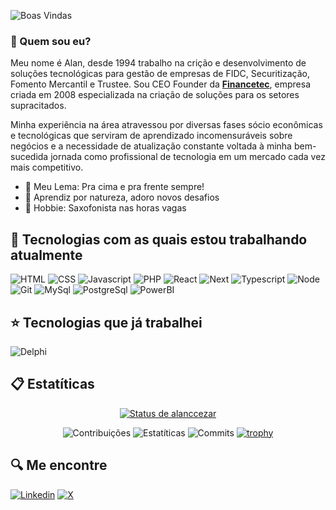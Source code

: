 <!--
## Olá 👋
![Boas Vindas](./github-header-image.png)
-->
![Boas Vindas](./github-header-image.gif)

### 🤔 Quem sou eu?
Meu nome é Alan, desde 1994 trabalho na crição e desenvolvimento de soluções tecnológicas para gestão de empresas de FIDC, Securitização, Fomento Mercantil e Trustee. 
Sou CEO Founder da [**Financetec**](https://financetec.info), empresa criada em 2008 especializada na criação de soluções para os setores supracitados.

Minha experiência na área atravessou por diversas fases sócio econômicas e tecnológicas que serviram de aprendizado incomensuráveis sobre negócios e a necessidade de atualização constante voltada à minha bem-sucedida jornada como profissional de tecnologia em um mercado cada vez mais competitivo.

- 🚀 Meu Lema: Pra cima e pra frente sempre!
- 🌱 Aprendiz por natureza, adoro novos desafios
- 🎷 Hobbie: Saxofonista nas horas vagas

## 🌟 Tecnologias com as quais estou trabalhando atualmente
<!--
- HTML
- CSS
- Javascript 
- PHP
- React
- Next
- Node
- Git
- SQL
- Firebird
- MySql
- PostgreSQL
- Power BI
-->
<!--
![HTML](https://img.shields.io/badge/HTML5-E34F26?style=for-the-badge&logo=html5&logoColor=white)
![CSS](https://img.shields.io/badge/CSS3-1572B6?style=for-the-badge&logo=css3&logoColor=white)
![Javascript](https://img.shields.io/badge/JavaScript-323330?style=for-the-badge&logo=javascript&logoColor=F7DF1E)
![PHP](https://img.shields.io/badge/PHP-777BB4?style=for-the-badge&logo=php&logoColor=white)
![React](https://img.shields.io/badge/React-20232A?style=for-the-badge&logo=react&logoColor=61DAFB)
![Next](https://img.shields.io/badge/next%20js-000000?style=for-the-badge&logo=nextdotjs&logoColor=white)
![Typescript](https://img.shields.io/badge/TypeScript-007ACC?style=for-the-badge&logo=typescript&logoColor=white)
![Node](https://img.shields.io/badge/Node%20js-339933?style=for-the-badge&logo=nodedotjs&logoColor=white)
![Git](https://img.shields.io/badge/GIT-E44C30?style=for-the-badge&logo=git&logoColor=white)
![MySql](https://img.shields.io/badge/MySQL-005C84?style=for-the-badge&logo=mysql&logoColor=white)
![PostgreSql](https://img.shields.io/badge/PostgreSQL-316192?style=for-the-badge&logo=postgresql&logoColor=white)
![PowerBI](https://img.shields.io/badge/PowerBI-F2C811?style=for-the-badge&logo=Power%20BI&logoColor=white)
-->
![HTML](https://img.shields.io/badge/HTML5-E34F26?style=plastic&logo=html5&logoColor=white)
![CSS](https://img.shields.io/badge/CSS3-1572B6?style=plastic&logo=css3&logoColor=white)
![Javascript](https://img.shields.io/badge/JavaScript-323330?style=plastic&logo=javascript&logoColor=F7DF1E)
![PHP](https://img.shields.io/badge/PHP-777BB4?style=plastic&logo=php&logoColor=white)
![React](https://img.shields.io/badge/React-20232A?style=plastic&logo=react&logoColor=61DAFB)
![Next](https://img.shields.io/badge/next%20js-000000?style=plastic&logo=nextdotjs&logoColor=white)
![Typescript](https://img.shields.io/badge/TypeScript-007ACC?style=plastic&logo=typescript&logoColor=white)
![Node](https://img.shields.io/badge/Node%20js-339933?style=plastic&logo=nodedotjs&logoColor=white)
![Git](https://img.shields.io/badge/GIT-E44C30?style=plastic&logo=git&logoColor=white)
![MySql](https://img.shields.io/badge/MySQL-005C84?style=plastic&logo=mysql&logoColor=white)
![PostgreSql](https://img.shields.io/badge/PostgreSQL-316192?style=plastic&logo=postgresql&logoColor=white)
![PowerBI](https://img.shields.io/badge/PowerBI-F2C811?style=plastic&logo=Power%20BI&logoColor=white)

<!--
<img src="https://cdn.jsdelivr.net/gh/devicons/devicon@latest/icons/html5/html5-plain-wordmark.svg" width="50px"/>
<img src="https://cdn.jsdelivr.net/gh/devicons/devicon@latest/icons/css3/css3-plain-wordmark.svg" width="50px"/>
<img src="https://cdn.jsdelivr.net/gh/devicons/devicon@latest/icons/javascript/javascript-original.svg" width="50px"/>
<img src="https://cdn.jsdelivr.net/gh/devicons/devicon@latest/icons/php/php-original.svg" width="50px"/>
<img src="https://cdn.jsdelivr.net/gh/devicons/devicon@latest/icons/react/react-original-wordmark.svg" width="50px"/>
<img src="https://cdn.jsdelivr.net/gh/devicons/devicon@latest/icons/nextjs/nextjs-original.svg" width="50px"/>
<img src="https://cdn.jsdelivr.net/gh/devicons/devicon@latest/icons/nodejs/nodejs-plain-wordmark.svg" width="50px"/>
<img src="https://cdn.jsdelivr.net/gh/devicons/devicon@latest/icons/git/git-original-wordmark.svg" width="50px"/>
<img src="https://cdn.jsdelivr.net/gh/devicons/devicon@latest/icons/azuresqldatabase/azuresqldatabase-original.svg" width="50px"/>
<img src="https://cdn.jsdelivr.net/gh/devicons/devicon@latest/icons/mysql/mysql-original-wordmark.svg" width="50px"/>
<img src="https://cdn.jsdelivr.net/gh/devicons/devicon@latest/icons/postgresql/postgresql-original-wordmark.svg" width="50px"/>
-->

## ⭐ Tecnologias que já trabalhei
<!--
- Basic
- Quickbasic
- Clipper
- Pascal
- Delphi
-->
<!--
![Delphi](https://img.shields.io/badge/Delphi-B22222?style=for-the-badge&logo=delphi&logoColor=white)
-->
![Delphi](https://img.shields.io/badge/Delphi-B22222?style=plastic&logo=delphi&logoColor=white)

## 📋 Estatíticas
<div align="center">

[![Status de alanccezar](https://github-readme-stats.vercel.app/api?username=alanccezar&hide=prs,issues,contribs&show_icons=true&theme=tokyonight)](https://github.com/anuraghazra/github-readme-stats)
<!--
[![Top Languages](https://github-readme-stats.vercel.app/api/top-langs/?username=alanccezar&theme=tokyonight&layout=compact)](https://github.com/anuraghazra/github-readme-stats)
-->
![Contribuições](http://github-profile-summary-cards.vercel.app/api/cards/profile-details?username=alanccezar&theme=tokyonight)
![Estatíticas](http://github-profile-summary-cards.vercel.app/api/cards/stats?username=alanccezar&theme=tokyonight)
![Commits](http://github-profile-summary-cards.vercel.app/api/cards/productive-time?username=alanccezar&theme=tokyonight&utcOffset=-3)
[![trophy](https://github-profile-trophy.vercel.app/?username=alanccezar&theme=tokyonight&rank=C,B,A,AA,AAA,S,SS,SSS&no-frame=true&margin-w=15&column=4)](https://github.com/ryo-ma/github-profile-trophy)

</div>

## 🔍 Me encontre
[![Linkedin](https://img.shields.io/badge/LinkedIn-0077B5?style=plastic&logo=linkedin&logoColor=white)](https://www.linkedin.com/in/alancezar/)
[![X](https://img.shields.io/badge/X-000000?style=plastic&logo=x&logoColor=white)](https://x.com/alanccezar)

<!--
**alanccezar/alanccezar** is a ✨ _special_ ✨ repository because its `README.md` (this file) appears on your GitHub profile.

Here are some ideas to get you started:

- 🔭 I’m currently working on ...
- 🌱 I’m currently learning ...
- 👯 I’m looking to collaborate on ...
- 🤔 I’m looking for help with ...
- 💬 Ask me about ...
- 📫 How to reach me: ...
- 😄 Pronouns: ...
- ⚡ Fun fact: ...
-->
